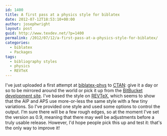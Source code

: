 ```yaml
---
id: 1400
title: A first pass at a physics style for biblatex
date: 2012-07-12T18:53:10+00:00
author: josephwright
layout: post
guid: http://www.texdev.net/?p=1400
permalink: /2012/07/12/a-first-pass-at-a-physics-style-for-biblatex/
categories:
  - biblatex
  - Packages
tags:
  - bibliography styles
  - physics
  - REVTeX
---
```

I've just uploaded a first attempt at [biblatex-phys](https://ctan.org/pkg/biblatex-phys) to [CTAN](http://ctan.org/): give it a day or so to be mirrored around the world or pick it up from the [BitBucket development site](https://github.com/josephwright/biblatex-phys). I've based the style on [REVTeX](http://ctan.org/tex-archive/macros/latex/contrib/revtex), which seems to show that the AIP and APS use more-or-less the same style with a few tiny variations. So I've provided one style and used some options to control the output. I'm sure there will be a few rough edges, so at the moment I've set the version as 0.9, meaning that there may well be adjustments before a truly usable release. However, I'd hope people pick this up and test it: that's the only way to improve it!
